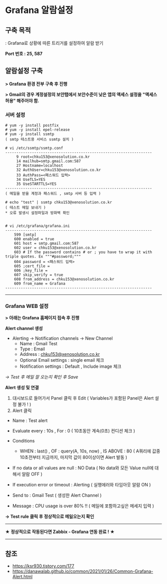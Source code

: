 # Grafana 알람설정

## 구축 목적
: Grafana로 상황에 따른 트리거를 설정하여 알람 받기

**Port 번호 : 25, 587**

## 알람설정 구축

**> Grafana 환경 전부 구축 후 진행**

**> Gmail의 경우 계정설정의 보안탭에서 보안수준이 낮은 앱의 액세스 설정을 "액세스 허용" 해주어야 함.**

### 서버 설정
```
# yum -y install postfix
# yum -y install epel-release
# yum -y install ssmtp
( smtp 테스트용 서비스 ssmtp 설치 )

# vi /etc/ssmtp/ssmtp.conf
------------------------------------------------------------------
     9 root=chku153@xenosolution.co.kr
     14 mailhub=smtp.gmail.com:587
     27 Hostname=localhost
     32 AuthUser=chku153@xenosolution.co.kr
     33 AuthPass=<패스워드 입력>
     34 UseTLS=YES
     35 UseSTARTTLS=YES
------------------------------------------------------------------
( 메일을 받을 계정과 패스워드 , smtp 서버 등 입력 )

# echo "test" | ssmtp chku153@xenosolution.co.kr
( 테스트 메일 보내기 )
* 오류 발생시 설정파일과 방화벽 확인


# vi /etc/grafana/grafana.ini
------------------------------------------------------------------
    599 [smtp]
    600 enabled = true
    601 host = smtp.gmail.com:587
    602 user = chku153@xenosolution.co.kr
    603 # If the password contains # or ; you have to wrap it with triple quotes. Ex """#password;"""
    604 password = <패스워드 입력>
    605 ;cert_file =
    606 ;key_file =
    607 skip_verify = true
    608 from_address = chku153@xenosolution.co.kr
    609 from_name = Grafana
------------------------------------------------------------------
```
***
### Grafana WEB 설정
**> 아래는 Grafana 홈페이지 접속 후 진행**

**Alert channel 생성**
- Alerting -> Notification channels -> New Channel
     - Name : Gmail Test
     - Type : Email
     - Address : chku153@xenosolution.co.kr
     - Optional Email settings : single email 체크
     - Notification settings : Default , Include image 체크

*-> Test 후 메일 잘 오는지 확인 후 Save*

**Alert 생성 및 연결**
1. 대시보드로 들어가서 Panel 클릭 후 Edit ( Variables가 포함된 Panel은 Alert 설정 불가 ! )
2. Alert 클릭
- Name : Test alert
- Evaluate every : 10s  ,  For : 0  ( 10초동안 계속(0초) 컨디션 체크 )
- Conditions
     - WHEN : last() ,  OF : query(A, 10s, now)  ,  IS ABOVE : 80  ( A쿼리에 값중 10초전부터 지금까지, 마지막 값이 80이상이면 Alert 발동 )

- If no data or all values are null : NO Data ( No data와 모든 Value null에 대해서 알람 OFF )
- If execution error or timeout : Alerting ( 실행에러와 타임아웃 알람 ON )

- Send to : Gmail Test ( 생성한 Alert Channel )
- Message : CPU usage is over 80% !! ( 메일에 포함하고싶은 메세지 입력 )

**-> Test rule 클릭 후 정상적으로 메일오는지 확인**

***
**★ 정상적으로 작동된다면 Zabbix - Grafana 연동 완료 ! ★**
***

## 참조
- https://ksr930.tistory.com/177
- https://danawalab.github.io/common/2021/01/26/Common-Grafana-Alert.html
